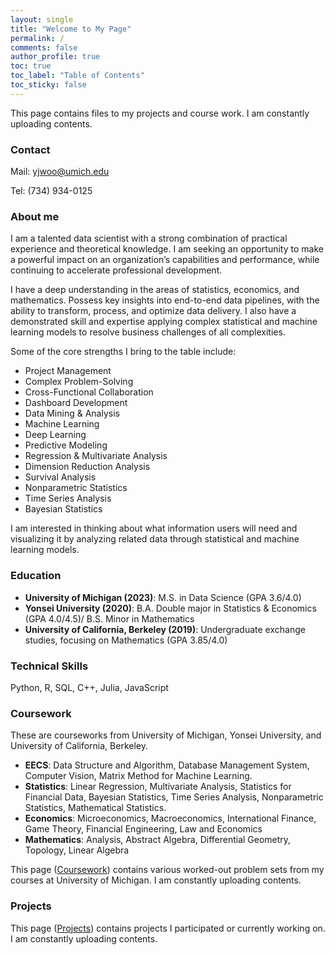 ```yaml
---
layout: single
title: "Welcome to My Page"
permalink: /
comments: false
author_profile: true
toc: true
toc_label: "Table of Contents"
toc_sticky: false
---
```


This page contains files to my projects and course work. I am constantly uploading contents. 

### Contact

Mail: yjwoo@umich.edu

Tel: (734) 934-0125

### About me
I am a talented data scientist with a strong combination of practical experience and theoretical knowledge. I am seeking an opportunity to make a powerful impact on an organization’s capabilities and performance, while
continuing to accelerate professional development.    
      
I have a deep understanding in the areas of statistics, economics, and mathematics. Possess key insights into end-to-end data pipelines, with the ability to transform, process, and optimize data delivery. I also have a demonstrated skill and expertise applying complex statistical and machine learning models to resolve business challenges of all complexities.
        
Some of the core strengths I bring to the table include:
- Project Management
- Complex Problem-Solving
- Cross-Functional Collaboration
- Dashboard Development
- Data Mining & Analysis
- Machine Learning
- Deep Learning
- Predictive Modeling
- Regression & Multivariate Analysis
- Dimension Reduction Analysis
- Survival Analysis
- Nonparametric Statistics
- Time Series Analysis
- Bayesian Statistics

I am interested in thinking about what information users will need and visualizing it by analyzing related data through statistical and machine learning models.
      
### Education
- **University of Michigan (2023)**: M.S. in Data Science (GPA 3.6/4.0)
- **Yonsei University (2020)**: B.A. Double major in Statistics & Economics (GPA 4.0/4.5)/ B.S. Minor in Mathematics 
- **University of California, Berkeley (2019)**: Undergraduate exchange studies, focusing on Mathematics (GPA 3.85/4.0)
     
### Technical Skills
Python, R, SQL, C++, Julia, JavaScript
     
### Coursework
These are courseworks from University of Michigan, Yonsei University, and University of California, Berkeley.
- **EECS**: Data Structure and Algorithm, Database Management System, Computer Vision, Matrix Method for Machine Learning.
- **Statistics**: Linear Regression, Multivariate Analysis, Statistics for Financial Data, Bayesian Statistics, Time Series Analysis, Nonparametric Statistics, Mathematical Statistics.
- **Economics**: Microeconomics, Macroeconomics, International Finance, Game Theory, Financial Engineering, Law and Economics
- **Mathematics**: Analysis, Abstract Algebra, Differential Geometry, Topology, Linear Algebra

This page ([Coursework](https://junwoo-data.github.io/coursework/)) contains various worked-out problem sets from my courses at University of Michigan. I am constantly uploading contents.

### Projects
This page ([Projects](https://junwoo-data.github.io/projects/)) contains projects I participated or currently working on. I am constantly uploading contents.


